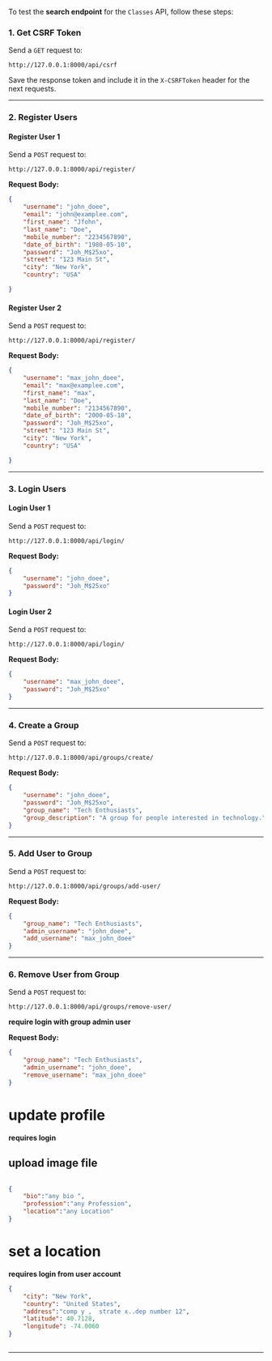 To test the **search endpoint** for the `Classes` API, follow these steps:

### **1. Get CSRF Token**
Send a `GET` request to:
```http
http://127.0.0.1:8000/api/csrf
```
Save the response token and include it in the `X-CSRFToken` header for the next requests.

---

### **2. Register Users**
#### **Register User 1**
Send a `POST` request to:
```http
http://127.0.0.1:8000/api/register/
```
**Request Body:**
```json
{
    "username": "john_doee",
    "email": "john@examplee.com",
    "first_name": "Jfohn",
    "last_name": "Doe",
    "mobile_number": "2234567890",
    "date_of_birth": "1980-05-10",
    "password": "Joh_M$25xo",
    "street": "123 Main St",
    "city": "New York",
    "country": "USA"

}
```

#### **Register User 2**
Send a `POST` request to:
```http
http://127.0.0.1:8000/api/register/
```
**Request Body:**
```json
{
    "username": "max_john_doee",
    "email": "max@examplee.com",
    "first_name": "max",
    "last_name": "Doe",
    "mobile_number": "2134567890",
    "date_of_birth": "2000-05-10",
    "password": "Joh_M$25xo",
    "street": "123 Main St",
    "city": "New York",
    "country": "USA"

}
```

---

### **3. Login Users**
#### **Login User 1**
Send a `POST` request to:
```http
http://127.0.0.1:8000/api/login/
```
**Request Body:**
```json
{
    "username": "john_doee",
    "password": "Joh_M$25xo"
}
```

#### **Login User 2**
Send a `POST` request to:
```http
http://127.0.0.1:8000/api/login/
```
**Request Body:**
```json
{
    "username": "max_john_doee",
    "password": "Joh_M$25xo"
}
```

---

### **4. Create a Group**
Send a `POST` request to:
```http
http://127.0.0.1:8000/api/groups/create/
```
**Request Body:**
```json
{
    "username": "john_doee",
    "password": "Joh_M$25xo",
    "group_name": "Tech Enthusiasts",
    "group_description": "A group for people interested in technology."
}
```

---

### **5. Add User to Group**
Send a `POST` request to:
```http
http://127.0.0.1:8000/api/groups/add-user/
```
**Request Body:**
```json
{
    "group_name": "Tech Enthusiasts",
    "admin_username": "john_doee",
    "add_username": "max_john_doee"
}
```

---

### **6. Remove User from Group**
Send a `POST` request to:
```http
http://127.0.0.1:8000/api/groups/remove-user/
```
**require login with group admin user**

**Request Body:**
```json
{
    "group_name": "Tech Enthusiasts",
    "admin_username": "john_doee",
    "remove_username": "max_john_doee"
}
```
# update profile
**requires login**
 ## upload image file
```json

{
    "bio":"any bio ",
    "profession":"any Profession",
    "location":"any Location"
}


```

# set a location
**requires login from user account**
```json
{
    "city": "New York",
    "country": "United States",
    "address":"comp y ,  strate x..dep number 12",
    "latitude": 40.7128,
    "longitude": -74.0060
}



```
---

<!-- ### **7. Test the Search Endpoint for Classes**
Send a `GET` request to:
```http
http://127.0.0.1:8000/api/classes/search/?query=Tech
```
**Headers:**
```http
X-CSRFToken: <the obtained CSRF token>
Authorization: Token <your_auth_token>
```

This request should return all `Classes` that match the search query `"Tech"`. Let me know if you need modifications! 🚀 -->